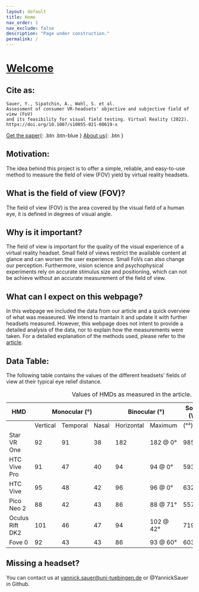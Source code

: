```yaml
---
layout: default
title: Home
nav_order: 1
nav_exclude: false
description: "Page under construction."
permalink: /
---
```

# [Welcome](https://zeissvisionsciencelab.github.io/HMD-FOV/)

<!-- {: .fs-9 }
Page under construction. Some links and some text might be missing.
{: .fs-6 .fw-300 } -->
## Cite as:
```
Sauer, Y., Sipatchin, A., Wahl, S. et al. 
Assessment of consumer VR-headsets' objective and subjective field of view (FoV) 
and its feasibility for visual field testing. Virtual Reality (2022).
https://doi.org/10.1007/s10055-021-00619-x
```
[Get the paper](https://rdcu.be/cE7D2){: .btn .btn-blue }
[About us](About){: .btn }

## Motivation:  
The idea behind this project is to offer a simple, reliable, and easy-to-use method to measure the field of view (FOV) yield by virtual reality headsets.

## What is the field of view (FOV)?
The field of view (FOV) is the area covered by the visual field of a human eye, it is defined in degrees of visual angle.
## Why is it important?
The field of view is important for the quality of the visual experience of a virtual reality headset. Small field of views restrict the available content at glance and can worsen the user experience. Small FoVs can also change our perception. Furthermore, vision science and psychophysical experiments rely on accurate stimulus size and positioning, which can not be achieve without an accurate measurement of the field of view.
## What can I expect on this webpage? 
In this webpage we included the data from our article and a quick overview of what was measeured. We intend to mantain it and update it with further headsets measured. However, this webpage does not intent to provide a detailed analysis of the data, nor to explain how the measurements were taken. For a detailed explanation of the methods used, please refer to the [article](https://rdcu.be/cE7D2).
## Data Table:
The following table contains the values of the different headsets' fields of view at their typical eye relief distance.

<div id="tableTex">
  <div class="scroll-wrapper"> 
    <table>
    <caption> Values of HMDs as measured in the article.</caption>
      <thead>
        <tr>
          <th>HMD</th>
          <th colspan="3">Monocular (°)</th>
          <th colspan="2">Binocular (°)</th>
          <th colspan="2">Solid Angle (\omega)</th>
          <th>Binocular</th>
        </tr>
      </thead>
    <tbody> 
      <tr>
        <td ></td>
        <td >Vertical</td>
        <td >Temporal</td>
        <td >Nasal</td>
        <td >Horizontal</td>
        <td >Maximum</td>
        <td > (°²)</td>
        <td >(rad²)</td>
        <td >Overlap</td>
      </tr>
      <tr>
        <td >Star VR One</td>
        <td >92</td>
        <td >91</td>
        <td >38</td>
        <td >182</td>
        <td >182 @ 0°</td>
        <td >9854</td>
        <td >3.00</td>
        <td >37%</td>
      </tr>
      <tr>
        <td >HTC Vive Pro</td>
        <td >91</td>
        <td >47</td>
        <td >40</td>
        <td >94</td>
        <td >94 @ 0°</td>
        <td >5937</td>
        <td >1.81</td>
        <td >84%</td>
      </tr>
      <tr>
        <td >HTC Vive</td>
        <td >95</td>
        <td >48</td>
        <td >42</td>
        <td >96</td>
        <td >96 @ 0°</td>
        <td >6322</td>
        <td >1.93</td>
        <td >88%</td>
      </tr>
      <tr>
        <td >Pico Neo 2</td>
        <td >88</td>
        <td >42</td>
        <td >43</td>
        <td >86</td>
        <td >88 @ 71°</td>
        <td >5572</td>
        <td >1.70</td>
        <td >96%</td>
      </tr>
      <tr>
        <td >Oculus Rift DK2</td>
        <td >101</td>
        <td >46</td>
        <td >47</td>
        <td >94</td>
        <td >102 @ 42°</td>
        <td >7192</td>
        <td >2.19</td>
        <td >98%</td>
      </tr>
      <tr>
        <td >Fove 0</td>
        <td >92</td>
        <td >43</td>
        <td >43</td>
        <td >86</td>
        <td >93 @ 60°</td>
        <td >6034</td>
        <td >1.84</td>
        <td >95%</td>
      </tr>
    </tbody>
    </table> 
    </div>
</div>

## Missing a headset? 
You can contact us at [yannick.sauer@uni-tuebingen.de](mailto:yannick.sauer@uni-tuebingen.de) or @YannickSauer in Github.

